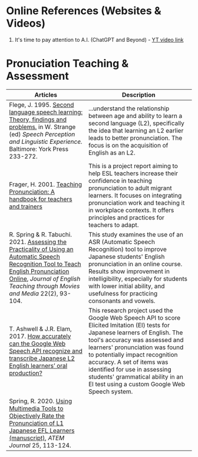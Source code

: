 # Online References (Websites & Videos)

1. It's time to pay attention to A.I. (ChatGPT and Beyond) - [YT video link](https://www.youtube.com/watch?v=0uQqMxXoNVs)


# Pronuciation Teaching & Assessment

|Articles|Description|
|--|--|
|Flege, J. 1995. [Second language speech learning: Theory, findings and problems.](https://www.researchgate.net/publication/333815781_Second_language_speech_learning_Theory_findings_and_problems) in W. Strange (ed) _Speech Perception and Linguistic Experience._ Baltimore: York Press 233-272.|...understand the relationship between age and ability to learn a second language (L2), specifically the idea that learning an L2 earlier leads to better pronunciation. The focus is on the acquisition of English as an L2.|  
|Frager, H. 2001. [Teaching Pronunciation: A handbook for teachers and trainers](https://helenfraser.com.au/wp-content/uploads/HF-Handbook.pdf)|This is a project report aiming to help ESL teachers increase their confidence in teaching pronunciation to adult migrant learners. It focuses on integrating pronunciation work and teaching it in workplace contexts. It offers principles and practices for teachers to adapt.|  
|R. Spring & R. Tabuchi. 2021. [Assessing the Practicality of Using an Automatic Speech Recognition Tool to Teach English Pronunciation Online](https://www.researchgate.net/publication/352055961_Assessing_the_Practicality_of_Using_an_Automatic_Speech_Recognition_Tool_to_Teach_English_Pronunciation_Online), _Journal of English Teaching through Movies and Media_ 22(2), 93-104.  | This study examines the use of an ASR (Automatic Speech Recognition) tool to improve Japanese students' English pronunciation in an online course. Results show improvement in intelligibility, especially for students with lower initial ability, and usefulness for practicing consonants and vowels.|
|T. Ashwell & J.R. Elam, 2017. [How accurately can the Google Web Speech API recognize and transcribe Japanese L2 English learners’ oral production?](https://files.eric.ed.gov/fulltext/EJ1141025.pdf)|This research project used the Google Web Speech API to score Elicited Imitation (EI) tests for Japanese learners of English. The tool's accuracy was assessed and learners' pronunciation was found to potentially impact recognition accuracy. A set of items was identified for use in assessing students' grammatical ability in an EI test using a custom Google Web Speech system.|
|Spring, R. 2020. [Using Multimedia Tools to Objectively Rate the Pronunciation of L1 Japanese EFL Learners (manuscript)](https://www.researchgate.net/publication/343471631_Using_Multimedia_Tools_to_Objectively_Rate_the_Pronunciation_of_L1_Japanese_EFL_Learners), _ATEM Journal_ 25, 113-124.||
